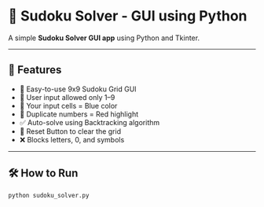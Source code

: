 # 🧩 Sudoku Solver - GUI using Python

A simple **Sudoku Solver GUI app** using Python and Tkinter.

---

## 🚀 Features

- 🎨 Easy-to-use 9x9 Sudoku Grid GUI
- 🔢 User input allowed only 1–9
- 🔷 Your input cells = Blue color
- 🔴 Duplicate numbers = Red highlight
- ✅ Auto-solve using Backtracking algorithm
- 🔁 Reset Button to clear the grid
- ❌ Blocks letters, 0, and symbols

---

## 🛠️ How to Run

```bash
python sudoku_solver.py
